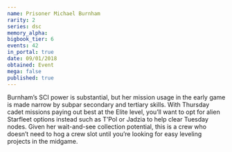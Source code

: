 ```yaml
---
name: Prisoner Michael Burnham
rarity: 2
series: dsc
memory_alpha:
bigbook_tier: 6
events: 42
in_portal: true
date: 09/01/2018
obtained: Event
mega: false
published: true
---
```


Burnham’s SCI power is substantial, but her mission usage in the early game is made narrow by subpar secondary and tertiary skills. With Thursday cadet missions paying out best at the Elite level, you’ll want to opt for alien Starfleet options instead such as T’Pol or Jadzia to help clear Tuesday nodes. Given her wait-and-see collection potential, this is a crew who doesn’t need to hog a crew slot until you’re looking for easy leveling projects in the midgame.
